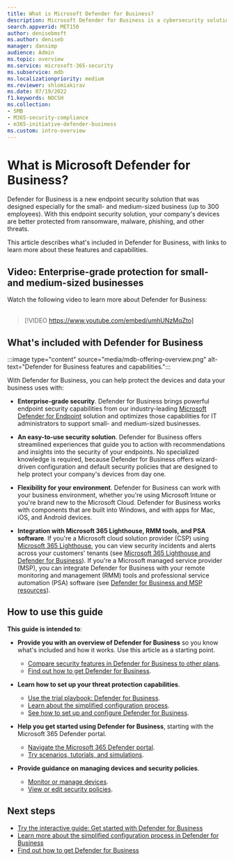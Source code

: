 ```yaml
---
title: What is Microsoft Defender for Business?
description: Microsoft Defender for Business is a cybersecurity solution for small and medium sized businesses. Defender for Business protects against threats across your devices.
search.appverid: MET150
author: denisebmsft
ms.author: deniseb
manager: dansimp 
audience: Admin
ms.topic: overview
ms.service: microsoft-365-security
ms.subservice: mdb
ms.localizationpriority: medium
ms.reviewer: shlomiakirav
ms.date: 07/19/2022
f1.keywords: NOCSH 
ms.collection: 
- SMB
- M365-security-compliance
- m365-initiative-defender-business
ms.custom: intro-overview
---
```


# What is Microsoft Defender for Business?

Defender for Business is a new endpoint security solution that was designed especially for the small- and medium-sized business (up to 300 employees). With this endpoint security solution, your company's devices are better protected from ransomware, malware, phishing, and other threats. 

This article describes what's included in Defender for Business, with links to learn more about these features and capabilities.


## Video: Enterprise-grade protection for small- and medium-sized businesses

Watch the following video to learn more about Defender for Business: <br/><br/>

> [!VIDEO https://www.youtube.com/embed/umhUNzMqZto]

## What's included with Defender for Business

:::image type="content" source="media/mdb-offering-overview.png" alt-text="Defender for Business features and capabilities.":::

With Defender for Business, you can help protect the devices and data your business uses with:

- **Enterprise-grade security**. Defender for Business brings powerful endpoint security capabilities from our industry-leading [Microsoft Defender for Endpoint](../defender-endpoint/microsoft-defender-endpoint.md) solution and optimizes those capabilities for IT administrators to support small- and medium-sized businesses.

- **An easy-to-use security solution**. Defender for Business offers streamlined experiences that guide you to action with recommendations and insights into the security of your endpoints. No specialized knowledge is required, because Defender for Business offers wizard-driven configuration and default security policies that are designed to help protect your company's devices from day one.

- **Flexibility for your environment**. Defender for Business can work with your business environment, whether you're using Microsoft Intune or you're brand new to the Microsoft Cloud. Defender for Business works with components that are built into Windows, and with apps for Mac, iOS, and Android devices.

- **Integration with Microsoft 365 Lighthouse, RMM tools, and PSA software**. If you're a Microsoft cloud solution provider (CSP) using [Microsoft 365 Lighthouse](../../lighthouse/m365-lighthouse-overview.md), you can view security incidents and alerts across your customers' tenants (see [Microsoft 365 Lighthouse and Defender for Business](mdb-lighthouse-integration.md)). If you're a Microsoft managed service provider (MSP), you can integrate Defender for Business with your remote monitoring and management (RMM) tools and professional service automation (PSA) software (see [Defender for Business and MSP resources](mdb-partners.md)).

## How to use this guide

**This guide is intended to**:

- **Provide you with an overview of Defender for Business** so you know what's included and how it works. Use this article as a starting point.
   - [Compare security features in Defender for Business to other plans](compare-mdb-m365-plans.md).
   - [Find out how to get Defender for Business](get-defender-business.md).

- **Learn how to set up your threat protection capabilities**. 
   - [Use the trial playbook: Defender for Business](trial-playbook-defender-business.md).
   - [Learn about the simplified configuration process](mdb-simplified-configuration.md).
   - [See how to set up and configure Defender for Business](mdb-setup-configuration.md).

- **Help you get started using Defender for Business**, starting with the Microsoft 365 Defender portal. 
   - [Navigate the Microsoft 365 Defender portal](mdb-get-started.md).
   - [Try scenarios, tutorials, and simulations](mdb-tutorials.md).

- **Provide guidance on managing devices and security policies**.
   - [Monitor or manage devices](mdb-manage-devices.md).
   - [View or edit security policies](mdb-view-edit-policies.md).

## Next steps

- [Try the interactive guide: Get started with Defender for Business](https://aka.ms/MDB-GetStartedGuide)
- [Learn more about the simplified configuration process in Defender for Business](mdb-simplified-configuration.md)
- [Find out how to get Defender for Business](get-defender-business.md)
